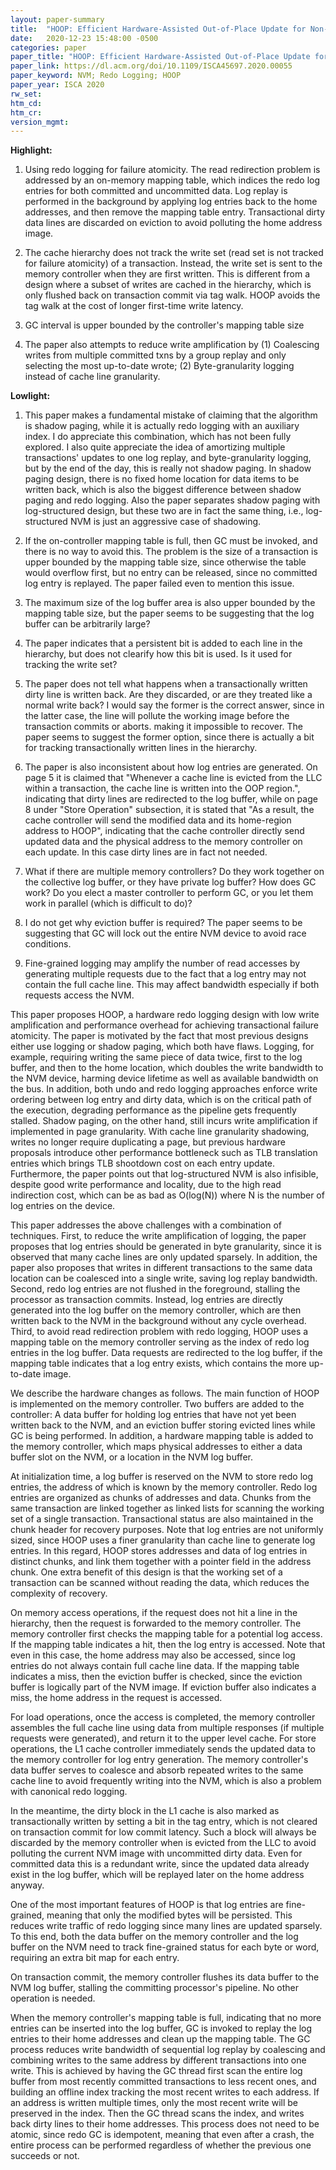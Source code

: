 ```yaml
---
layout: paper-summary
title:  "HOOP: Efficient Hardware-Assisted Out-of-Place Update for Non-Volatile Memory"
date:   2020-12-23 15:48:00 -0500
categories: paper
paper_title: "HOOP: Efficient Hardware-Assisted Out-of-Place Update for Non-Volatile Memory"
paper_link: https://dl.acm.org/doi/10.1109/ISCA45697.2020.00055
paper_keyword: NVM; Redo Logging; HOOP
paper_year: ISCA 2020
rw_set:
htm_cd:
htm_cr:
version_mgmt:
---
```


**Highlight:**

1. Using redo logging for failure atomicity. The read redirection problem is addressed by an on-memory mapping table,
   which indices the redo log entries for both committed and uncommitted data.
   Log replay is performed in the background by applying log entries back to the home addresses, and then remove the
   mapping table entry.
   Transactional dirty data lines are discarded on eviction to avoid polluting the home address image.

2. The cache hierarchy does not track the write set (read set is not tracked for failure atomicity) of a transaction.
   Instead, the write set is sent to the memory controller when they are first written. 
   This is different from a design where a subset of writes are cached in the hierarchy, which is only flushed back
   on transaction commit via tag walk.
   HOOP avoids the tag walk at the cost of longer first-time write latency.

3. GC interval is upper bounded by the controller's mapping table size

4. The paper also attempts to reduce write amplification by (1) Coalescing writes from multiple committed txns by
   a group replay and only selecting the most up-to-date wrote; (2) Byte-granularity logging instead of cache line
   granularity.

**Lowlight:**

1. This paper makes a fundamental mistake of claiming that the algorithm is shadow paging, while it is actually redo 
   logging with an auxiliary index. I do appreciate this combination, which has not been fully explored. I also quite 
   appreciate the idea of amortizing multiple transactions' updates to one log replay, and byte-granularity logging, 
   but by the end of the day, this is really not shadow paging.
   In shadow paging design, there is no fixed home location for data items to be written back, which is also the 
   biggest difference between shadow paging and redo logging.
   Also the paper separates shadow paging with log-structured design, but these two are in fact the same thing,
   i.e., log-structured NVM is just an aggressive case of shadowing.

2. If the on-controller mapping table is full, then GC must be invoked, and there is no way to avoid this.
   The problem is the size of a transaction is upper bounded by the mapping table size, since otherwise the
   table would overflow first, but no entry can be released, since no committed log entry is replayed.
   The paper failed even to mention this issue.

3. The maximum size of the log buffer area is also upper bounded by the mapping table size, but the paper seems
   to be suggesting that the log buffer can be arbitrarily large?

4. The paper indicates that a persistent bit is added to each line in the hierarchy, but does not clearify
   how this bit is used. Is it used for tracking the write set?

5. The paper does not tell what happens when a transactionally written dirty line is written back. Are they discarded,
   or are they treated like a normal write back? I would say the former is the correct answer, since in the latter
   case, the line will pollute the working image before the transaction commits or aborts. making it impossible to
   recover.
   The paper seems to suggest the former option, since there is actually a bit for tracking transactionally written
   lines in the hierarchy.

6. The paper is also inconsistent about how log entries are generated.
   On page 5 it is claimed that "Whenever a cache line is evicted from the LLC within a
   transaction, the cache line is written into the OOP region.", indicating that dirty lines are redirected to the
   log buffer, while on page 8 under "Store Operation" subsection, it is stated that 
   "As a result, the cache controller will send the
    modified data and its home-region address to HOOP", indicating that the cache controller directly send updated
    data and the physical address to the memory controller on each update. In this case dirty lines are in fact
    not needed.

7. What if there are multiple memory controllers? Do they work together on the collective log buffer, or they have
   private log buffer? How does GC work? Do you elect a master controller to perform GC, or you let them work
   in parallel (which is difficult to do)?

8. I do not get why eviction buffer is required? The paper seems to be suggesting that GC will lock out the entire
   NVM device to avoid race conditions. 

9. Fine-grained logging may amplify the number of read accesses by generating multiple requests due to the fact
   that a log entry may not contain the full cache line. This may affect bandwidth especially if both requests
   access the NVM.

This paper proposes HOOP, a hardware redo logging design with low write amplification and performance overhead for
achieving transactional failure atomicity.
The paper is motivated by the fact that most previous designs either use logging or shadow paging, which both have 
flaws. Logging, for example, requiring writing the same piece of data twice, first to the log buffer, and then to
the home location, which doubles the write bandwidth to the NVM device, harming device lifetime as well as available
bandwidth on the bus. In addition, both undo and redo logging approaches enforce write ordering between log entry
and dirty data, which is on the critical path of the execution, degrading performance as the pipeline gets frequently stalled.
Shadow paging, on the other hand, still incurs write amplification if implemented in page granularity. With cache
line granularity shadowing, writes no longer require duplicating a page, but previous hardware proposals introduce
other performance bottleneck such as TLB translation entries which brings TLB shootdown cost on each entry update. 
Furthermore, the paper points out that log-structured NVM is also infisible, despite good write performance and 
locality, due to the high read indirection cost, which can be as bad as O(log(N)) where N is the number of log 
entries on the device.

This paper addresses the above challenges with a combination of techniques. First, to reduce the write amplification
of logging, the paper proposes that log entries should be generated in byte granularity, since it is observed that
many cache lines are only updated sparsely.
In addition, the paper also proposes that writes in different transactions to the same data location can be coalesced 
into a single write, saving log replay bandwidth.
Second, redo log entries are not flushed in the foreground, stalling the processor as transaction commits. Instead,
log entries are directly generated into the log buffer on the memory controller, which are then written back to the 
NVM in the background without any cycle overhead.
Third, to avoid read redirection problem with redo logging, HOOP uses a mapping table on the memory controller serving 
as the index of redo log entries in the log buffer. Data requests are redirected to the log buffer, if the mapping
table indicates that a log entry exists, which contains the more up-to-date image.

We describe the hardware changes as follows. The main function of HOOP is implemented on the memory controller.
Two buffers are added to the controller: A data buffer for holding log entries that have not yet been written back
to the NVM, and an eviction buffer storing evicted lines while GC is being performed. 
In addition, a hardware mapping table is added to the memory controller, which maps physical addresses to either
a data buffer slot on the NVM, or a location in the NVM log buffer.

At initialization time, a log buffer is reserved on the NVM to store redo log entries, the address of which is known
by the memory controller. Redo log entries are organized as chunks of addresses and data. Chunks from the same 
transaction are linked together as linked lists for scanning the working set of a single transaction. Transactional
status are also maintained in the chunk header for recovery purposes.
Note that log entries are not uniformly sized, since HOOP uses a finer granularity than cache line to generate 
log entries. In this regard, HOOP stores addresses and data of log entries in distinct chunks, and link them together
with a pointer field in the address chunk.
One extra benefit of this design is that the working set of a transaction can be scanned without reading the data,
which reduces the complexity of recovery.

On memory access operations, if the request does not hit a line in the hierarchy, then the request is forwarded to
the memory controller. The memory controller first checks the mapping table for a potential log access. If the 
mapping table indicates a hit, then the log entry is accessed. Note that even in this case, the home address may
also be accessed, since log entries do not always contain full cache line data. 
If the mapping table indicates a miss, then the eviction buffer is checked, since the eviction buffer is logically
part of the NVM image. If eviction buffer also indicates a miss, the home address in the request is accessed.

For load operations, once the access is completed, the memory controller assembles the full cache line using data 
from multiple responses (if multiple requests were generated), and return it to the upper level cache.
For store operations, the L1 cache controller immediately sends the updated data to the memory controller for 
log entry generation. 
The memory controller's data buffer serves to coalesce and absorb repeated writes to the same cache line to avoid frequently writing into the NVM, which is also a problem with canonical redo logging.

In the meantime, the dirty block in the L1 cache is also marked as transactionally written by setting a bit in the tag 
entry, which is not cleared on transaction commit for low commit latency. 
Such a block will always be discarded by the memory controller when is evicted from the LLC to avoid polluting the 
current NVM image with uncommitted dirty data. Even for committed data this is a redundant write, since the updated 
data already exist in the log buffer, which will be replayed later on the home address anyway.

One of the most important features of HOOP is that log entries are fine-grained, meaning that only the modified bytes
will be persisted. This reduces write traffic of redo logging since many lines are updated sparsely.
To this end, both the data buffer on the memory controller and the log buffer on the NVM need to track fine-grained
status for each byte or word, requiring an extra bit map for each entry.

On transaction commit, the memory controller flushes its data buffer to the NVM log buffer, stalling the 
committing processor's pipeline. No other operation is needed.

When the memory controller's mapping table is full, indicating that no more entries can be inserted into the log
buffer, GC is invoked to replay the log entries to their home addresses and clean up the mapping table.
The GC process reduces write bandwidth of sequential log replay by coalescing and combining writes to the same
address by different transactions into one write. This is achieved by having the GC thread first scan the entire
log buffer from most recently committed transactions to less recent ones, and building an offline index tracking the 
most recent writes to each address. If an address is written multiple times, only the most recent write will be 
preserved in the index. Then the GC thread scans the index, and writes back dirty lines to their home addresses.
This process does not need to be atomic, since redo GC is idempotent, meaning that even after a crash, the entire
process can be performed regardless of whether the previous one succeeds or not.
